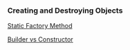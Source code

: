 ### Creating and Destroying Objects

[Static Factory Method](StaticFactoryMethod.md)

[Builder vs Constructor](builderVsContructor.md)